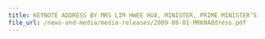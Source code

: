 ```yaml
---
title: KEYNOTE ADDRESS BY MRS LIM HWEE HUA, MINISTER, PRIME MINISTER’S OFFICE, SECOND MINISTER FOR FINANCE AND TRANSPORT, AT THE APEC CUSTOMS – BUSINESS DIALOGUE 2009, 1 AUGUST 2009, GRAND COPTHORNE WATERFRONT HOTEL 
file_url: /news-and-media/media-releases/2009-08-01-MRKNAddress.pdf
---
```

